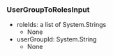 ### UserGroupToRolesInput
- roleIds: a list of System.Strings
  - None
- userGroupId: System.String
  - None

